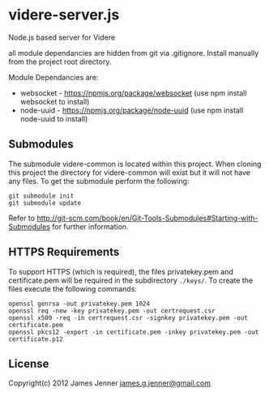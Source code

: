 videre-server.js
================

Node.js based server for Videre

all module dependancies are hidden from git via .gitignore. Install manually from the project root directory.

Module Dependancies are:
 - websocket - https://npmjs.org/package/websocket (use npm install websocket to install)
 - node-uuid - https://npmjs.org/package/node-uuid (use npm install node-uuid to install)

Submodules
-------------
The submodule videre-common is located within this project. When cloning this project the directory for videre-common will exist but it will not have any files. To get the submodule perform the following:

```
git submodule init
git submodule update
```

Refer to http://git-scm.com/book/en/Git-Tools-Submodules#Starting-with-Submodules for further information.

HTTPS Requirements
------------

To support HTTPS (which is required), the files privatekey.pem and certificate.pem will be required in the subdirectory `./keys/`. To create the files execute the following commands:

```
openssl genrsa -out privatekey.pem 1024 
openssl req -new -key privatekey.pem -out certrequest.csr 
openssl x509 -req -in certrequest.csr -signkey privatekey.pem -out certificate.pem
openssl pkcs12 -export -in certificate.pem -inkey privatekey.pem -out certificate.p12
```

License
---------
Copyright(c) 2012 James Jenner james.g.jenner@gmail.com
